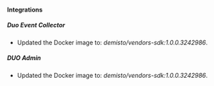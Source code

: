 
#### Integrations

##### Duo Event Collector

- Updated the Docker image to: *demisto/vendors-sdk:1.0.0.3242986*.

##### DUO Admin

- Updated the Docker image to: *demisto/vendors-sdk:1.0.0.3242986*.

